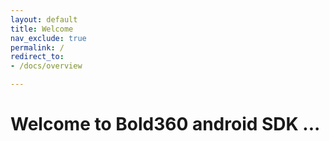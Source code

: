 ```yaml
---
layout: default
title: Welcome
nav_exclude: true
permalink: /
redirect_to:
- /docs/overview

---
```



# Welcome to Bold360 android SDK ...
